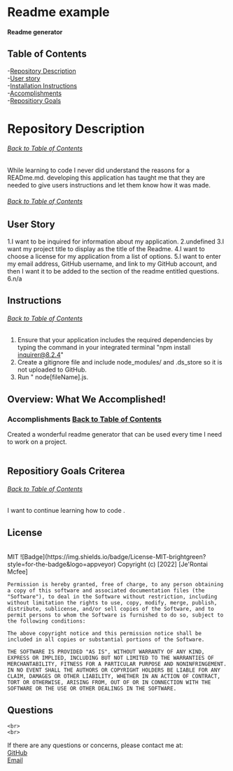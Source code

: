 # Readme example

#### Readme generator 

## Table of Contents

-[Repository Description](#Repository-Description)
<br>
-[User story](#User-Story)
<br>
-[Installation Instructions](#Instructions)
<br>
-[Accomplishments](#Accomplishments)
<br>
-[Repositiory Goals ](#Goals)
 
# Repository Description

###### [Back to Table of Contents](#Table-of-Contents)

While learning to code I never did understand the reasons for a READme.md. developing this application has taught me that they are needed to give users instructions and let them know how it was made.

###### [Back to Table of Contents](#Table-of-Contents)
## User Story

1.I want to be inquired for information about my application.
2.undefined
3.I want my project title to display as the title of the Readme. 
4.I want to choose a license for my application from a list of options.
5.I want to enter my email address, GitHub username, and link to my GitHub account, and then I want it to be added to the section of the readme entitled questions.
6.n/a




##  Instructions
###### [Back to Table of Contents](#Table-of-Contents)
1.  Ensure that your application includes the required dependencies by typing the command in your integrated terminal "npm install inquirer@8.2.4"
2.  Create a gitignore file and include node_modules/ and .ds_store so it is not uploaded to GitHub.
3.  Run " node[fileName].js.


## Overview: What We Accomplished!
### Accomplishments [Back to Table of Contents](#Table-of-Contents)
Created a wonderful readme generator that can be used every time I need to work on a project.
<br>
<br>

## Repositiory Goals Criterea
###### [Back to Table of Contents](#Table-of-Contents)
I want to continue learning how to code .

## License
<br>
    MIT
    ![Badge](https://img.shields.io/badge/License-MIT-brightgreen?style=for-the-badge&logo=appveyor)
    Copyright (c) [2022] [Je'Rontai Mcfee]

    Permission is hereby granted, free of charge, to any person obtaining a copy of this software and associated documentation files (the "Software"), to deal in the Software without restriction, including without limitation the rights to use, copy, modify, merge, publish, distribute, sublicense, and/or sell copies of the Software, and to permit persons to whom the Software is furnished to do so, subject to the following conditions:
    
    The above copyright notice and this permission notice shall be included in all copies or substantial portions of the Software.
    
    THE SOFTWARE IS PROVIDED "AS IS", WITHOUT WARRANTY OF ANY KIND, EXPRESS OR IMPLIED, INCLUDING BUT NOT LIMITED TO THE WARRANTIES OF MERCHANTABILITY, FITNESS FOR A PARTICULAR PURPOSE AND NONINFRINGEMENT. IN NO EVENT SHALL THE AUTHORS OR COPYRIGHT HOLDERS BE LIABLE FOR ANY CLAIM, DAMAGES OR OTHER LIABILITY, WHETHER IN AN ACTION OF CONTRACT, TORT OR OTHERWISE, ARISING FROM, OUT OF OR IN CONNECTION WITH THE SOFTWARE OR THE USE OR OTHER DEALINGS IN THE SOFTWARE.
    
    
   ## Questions
    <br>
    <br>
If there are any questions or concerns, please contact me at:<br>
[GitHub](https://github.com/Jerontai-Mcfee)<br>
[Email](mailto:jerontai07@gmail.com) 
    
    
    
